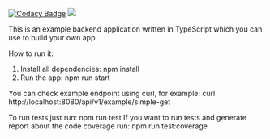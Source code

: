 
[![Codacy Badge](https://api.codacy.com/project/badge/Grade/469c25e4bb564da6bd5d80954203474a)](https://app.codacy.com/manual/adam.drag/typescript-expressjs-example-project?utm_source=github.com&utm_medium=referral&utm_content=Umbesabro/typescript-expressjs-example-project&utm_campaign=Badge_Grade_Dashboard)
<a href="https://codeclimate.com/github/Umbesabro/typescript-expressjs-example-project/maintainability"><img src="https://api.codeclimate.com/v1/badges/b28a78b3f852344ff8a8/maintainability" /></a>

This is an example backend application written in TypeScript which you can use to build your own app.

How to run it:

1. Install all dependencies: npm install
2. Run the app: npm run start

You can check example endpoint using curl, for example:
curl http://localhost:8080/api/v1/example/simple-get

To run tests just run: npm run test
If you want to run tests and generate report about the code coverage run: npm run test:coverage
